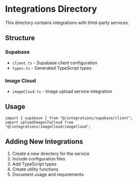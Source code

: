 # Integrations Directory

This directory contains integrations with third-party services.

## Structure

### Supabase

- `client.ts` - Supabase client configuration
- `types.ts` - Generated TypeScript types

### Image Cloud

- `imageCloud.ts` - Image upload service integration

## Usage

```tsx
import { supabase } from "@/integrations/supabase/client";
import uploadImagesToCloud from "@/integrations/imageCloud/imageCloud";
```

## Adding New Integrations

1. Create a new directory for the service
2. Include configuration files
3. Add TypeScript types
4. Create utility functions
5. Document usage and requirements
